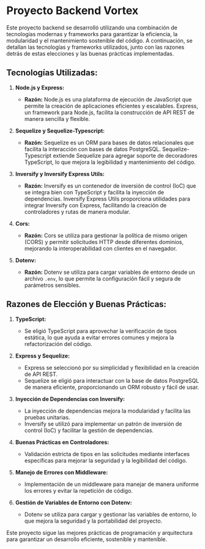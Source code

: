 # Proyecto Backend Vortex

Este proyecto backend se desarrolló utilizando una combinación de tecnologías modernas y frameworks para garantizar la eficiencia, la modularidad y el mantenimiento sostenible del código. A continuación, se detallan las tecnologías y frameworks utilizados, junto con las razones detrás de estas elecciones y las buenas prácticas implementadas.

## Tecnologías Utilizadas:

1. **Node.js y Express:**

   - **Razón:** Node.js es una plataforma de ejecución de JavaScript que permite la creación de aplicaciones eficientes y escalables. Express, un framework para Node.js, facilita la construcción de API REST de manera sencilla y flexible.

2. **Sequelize y Sequelize-Typescript:**

   - **Razón:** Sequelize es un ORM para bases de datos relacionales que facilita la interacción con bases de datos PostgreSQL. Sequelize-Typescript extiende Sequelize para agregar soporte de decoradores TypeScript, lo que mejora la legibilidad y mantenimiento del código.

3. **Inversify y Inversify Express Utils:**

   - **Razón:** Inversify es un contenedor de inversión de control (IoC) que se integra bien con TypeScript y facilita la inyección de dependencias. Inversify Express Utils proporciona utilidades para integrar Inversify con Express, facilitando la creación de controladores y rutas de manera modular.

4. **Cors:**

   - **Razón:** Cors se utiliza para gestionar la política de mismo origen (CORS) y permitir solicitudes HTTP desde diferentes dominios, mejorando la interoperabilidad con clientes en el navegador.

5. **Dotenv:**
   - **Razón:** Dotenv se utiliza para cargar variables de entorno desde un archivo `.env`, lo que permite la configuración fácil y segura de parámetros sensibles.

## Razones de Elección y Buenas Prácticas:

1. **TypeScript:**

   - Se eligió TypeScript para aprovechar la verificación de tipos estática, lo que ayuda a evitar errores comunes y mejora la refactorización del código.

2. **Express y Sequelize:**

   - Express se seleccionó por su simplicidad y flexibilidad en la creación de API REST.
   - Sequelize se eligió para interactuar con la base de datos PostgreSQL de manera eficiente, proporcionando un ORM robusto y fácil de usar.

3. **Inyección de Dependencias con Inversify:**

   - La inyección de dependencias mejora la modularidad y facilita las pruebas unitarias.
   - Inversify se utilizó para implementar un patrón de inversión de control (IoC) y facilitar la gestión de dependencias.

4. **Buenas Prácticas en Controladores:**

   - Validación estricta de tipos en las solicitudes mediante interfaces específicas para mejorar la seguridad y la legibilidad del código.

5. **Manejo de Errores con Middleware:**

   - Implementación de un middleware para manejar de manera uniforme los errores y evitar la repetición de código.

6. **Gestión de Variables de Entorno con Dotenv:**
   - Dotenv se utiliza para cargar y gestionar las variables de entorno, lo que mejora la seguridad y la portabilidad del proyecto.

Este proyecto sigue las mejores prácticas de programación y arquitectura para garantizar un desarrollo eficiente, sostenible y mantenible.
